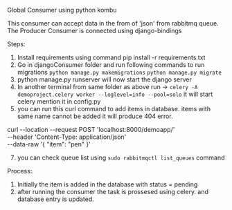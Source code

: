 Global Consumer using python kombu

This consumer can accept data in the from of 'json' from rabbitmq queue.
The Producer Consumer is connected using django-bindings

Steps:
1. Install requirements using command pip install -r requirements.txt
2. Go in djangoConsumer folder and run following commands to run migrations
    `python manage.py makemigrations`
    `python manage.py migrate`
3. python manage.py runserver will now start the django server
4. In another terminal from same folder as above run -> `celery -A demoproject.celery worker --loglevel=info --pool=solo` 
    it will start celery 
    mention it in config.py
6. you can run this curl command to add items in database. items with same name cannot be added it will produce 404 error.

curl --location --request POST 'localhost:8000/demoapp/' \
--header 'Content-Type: application/json' \
--data-raw '{
    "item": "pen"
}'

7. you can check queue list using `sudo rabbitmqctl list_queues` command 


Process:
1. Initially the item is added in the database with status = pending
2. after running the consumer the task is prossesed using celery. and database entry is updated.
